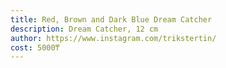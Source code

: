 ```yaml
---
title: Red, Brown and Dark Blue Dream Catcher
description: Dream Catcher, 12 cm
author: https://www.instagram.com/trikstertin/
cost: 5000₸
---
```

